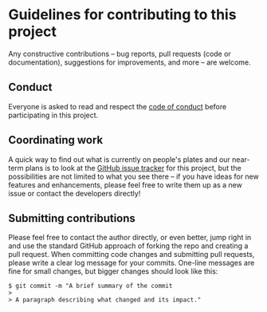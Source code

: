 # Guidelines for contributing to this project

Any constructive contributions &ndash; bug reports, pull requests (code or documentation), suggestions for improvements, and more &ndash; are welcome.

## Conduct

Everyone is asked to read and respect the [code of conduct](CODE_OF_CONDUCT.md) before participating in this project.

## Coordinating work

A quick way to find out what is currently on people's plates and our near-term plans is to look at the [GitHub issue tracker](https://github.com/caltechlibrary/microarchiver/issues) for this project, but the possibilities are not limited to what you see there &ndash; if you have ideas for new features and enhancements, please feel free to write them up as a new issue or contact the developers directly!

## Submitting contributions

Please feel free to contact the author directly, or even better, jump right in and use the standard GitHub approach of forking the repo and creating a pull request.  When committing code changes and submitting pull requests, please write a clear log message for your commits.  One-line messages are fine for small changes, but bigger changes should look like this:

    $ git commit -m "A brief summary of the commit
    > 
    > A paragraph describing what changed and its impact."


